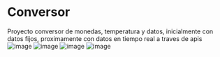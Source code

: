 # Conversor

Proyecto conversor de monedas, temperatura y datos, inicialmente con datos fijos, proximamente con datos en tiempo real a traves de apis
![image](https://github.com/Pablosan1979/Conversor/assets/105828284/90a5266e-4cc7-4db3-80ec-0a825f09b4f5)
![image](https://github.com/Pablosan1979/Conversor/assets/105828284/2778803c-89ba-4772-830e-05d0e765582c)
![image](https://github.com/Pablosan1979/Conversor/assets/105828284/1540bc3c-40de-45c0-b242-50be41cb5141)
![image](https://github.com/Pablosan1979/Conversor/assets/105828284/a3dbc765-d947-4aee-9b89-65bcc414d444)
